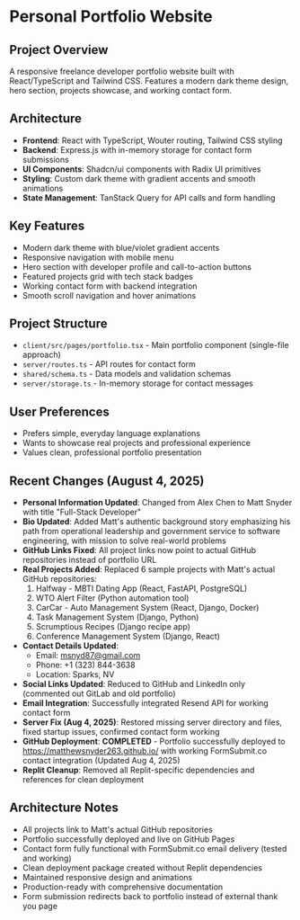 # Personal Portfolio Website

## Project Overview
A responsive freelance developer portfolio website built with React/TypeScript and Tailwind CSS. Features a modern dark theme design, hero section, projects showcase, and working contact form.

## Architecture
- **Frontend**: React with TypeScript, Wouter routing, Tailwind CSS styling
- **Backend**: Express.js with in-memory storage for contact form submissions
- **UI Components**: Shadcn/ui components with Radix UI primitives
- **Styling**: Custom dark theme with gradient accents and smooth animations
- **State Management**: TanStack Query for API calls and form handling

## Key Features
- Modern dark theme with blue/violet gradient accents
- Responsive navigation with mobile menu
- Hero section with developer profile and call-to-action buttons
- Featured projects grid with tech stack badges
- Working contact form with backend integration
- Smooth scroll navigation and hover animations

## Project Structure
- `client/src/pages/portfolio.tsx` - Main portfolio component (single-file approach)
- `server/routes.ts` - API routes for contact form
- `shared/schema.ts` - Data models and validation schemas
- `server/storage.ts` - In-memory storage for contact messages

## User Preferences
- Prefers simple, everyday language explanations
- Wants to showcase real projects and professional experience
- Values clean, professional portfolio presentation

## Recent Changes (August 4, 2025)
- **Personal Information Updated**: Changed from Alex Chen to Matt Snyder with title "Full-Stack Developer"  
- **Bio Updated**: Added Matt's authentic background story emphasizing his path from operational leadership and government service to software engineering, with mission to solve real-world problems
- **GitHub Links Fixed**: All project links now point to actual GitHub repositories instead of portfolio URL
- **Real Projects Added**: Replaced 6 sample projects with Matt's actual GitHub repositories:
  1. Halfway - MBTI Dating App (React, FastAPI, PostgreSQL)
  2. WTO Alert Filter (Python automation tool)
  3. CarCar - Auto Management System (React, Django, Docker)
  4. Task Management System (Django, Python)
  5. Scrumptious Recipes (Django recipe app)
  6. Conference Management System (Django, React)
- **Contact Details Updated**: 
  - Email: msnyd87@gmail.com
  - Phone: +1 (323) 844-3638
  - Location: Sparks, NV
- **Social Links Updated**: Reduced to GitHub and LinkedIn only (commented out GitLab and old portfolio)
- **Email Integration**: Successfully integrated Resend API for working contact form
- **Server Fix (Aug 4, 2025)**: Restored missing server directory and files, fixed startup issues, confirmed contact form working
- **GitHub Deployment**: **COMPLETED** - Portfolio successfully deployed to https://matthewsnyder263.github.io/ with working FormSubmit.co contact integration (Updated Aug 4, 2025)
- **Replit Cleanup**: Removed all Replit-specific dependencies and references for clean deployment

## Architecture Notes
- All projects link to Matt's actual GitHub repositories
- Portfolio successfully deployed and live on GitHub Pages
- Contact form fully functional with FormSubmit.co email delivery (tested and working)
- Clean deployment package created without Replit dependencies
- Maintained responsive design and animations
- Production-ready with comprehensive documentation
- Form submission redirects back to portfolio instead of external thank you page